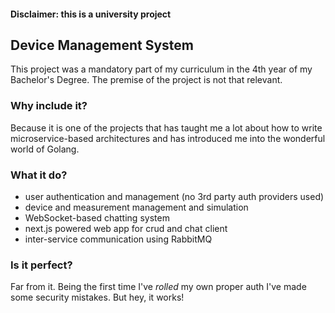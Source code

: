 #### Disclaimer: this is a university project

## Device Management System

This project was a mandatory part of my curriculum in the 4th year of my Bachelor's Degree. The premise of the project is not that relevant.

### Why include it? 
Because it is one of the projects that has taught me a lot about how to write microservice-based architectures and has introduced me into the wonderful world of Golang.

### What it do?
- user authentication and management (no 3rd party auth providers used)
- device and measurement management and simulation
- WebSocket-based chatting system
- next.js powered web app for crud and chat client
- inter-service communication using RabbitMQ
  
### Is it perfect?
Far from it. Being the first time I've _rolled_ my own proper auth I've made some security mistakes. But hey, it works!
